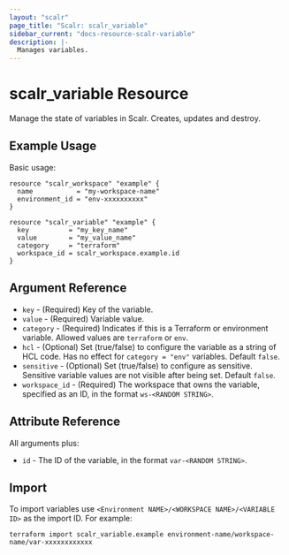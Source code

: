 ```yaml
---
layout: "scalr"
page_title: "Scalr: scalr_variable"
sidebar_current: "docs-resource-scalr-variable"
description: |-
  Manages variables.
---
```


# scalr_variable Resource

Manage the state of variables in Scalr. Creates, updates and destroy.

## Example Usage

Basic usage:

```hcl
resource "scalr_workspace" "example" {
  name           = "my-workspace-name"
  environment_id = "env-xxxxxxxxxx"
}

resource "scalr_variable" "example" {
  key          = "my_key_name"
  value        = "my_value_name"
  category     = "terraform"
  workspace_id = scalr_workspace.example.id
}
```

## Argument Reference

* `key` - (Required) Key of the variable.
* `value` - (Required) Variable value.
* `category` - (Required) Indicates if this is a Terraform or environment variable. Allowed values are `terraform` or `env`.
* `hcl` - (Optional) Set (true/false) to configure the variable as a string of HCL code. Has no effect for `category = "env"` variables. Default `false`.
* `sensitive` - (Optional) Set (true/false) to configure as sensitive. Sensitive variable values are not visible after being set. Default `false`.
* `workspace_id` - (Required) The workspace that owns the variable, specified as an ID, in the format `ws-<RANDOM STRING>`.

## Attribute Reference

All arguments plus:

* `id` - The ID of the variable, in the format `var-<RANDOM STRING>`.

## Import

To import variables use `<Environment NAME>/<WORKSPACE NAME>/<VARIABLE ID>` as the import ID. For example:

```shell
terraform import scalr_variable.example environment-name/workspace-name/var-xxxxxxxxxxxx
```
